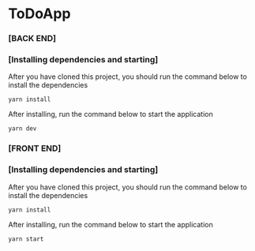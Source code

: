 # ToDoApp


### [BACK END]

### [Installing dependencies and starting]

After you have cloned this project, you should run the command below to install the dependencies

```
yarn install
```

After installing, run the command below to start the application

```
yarn dev
```


### [FRONT END]

### [Installing dependencies and starting]

After you have cloned this project, you should run the command below to install the dependencies

```
yarn install
```

After installing, run the command below to start the application

```
yarn start
```
